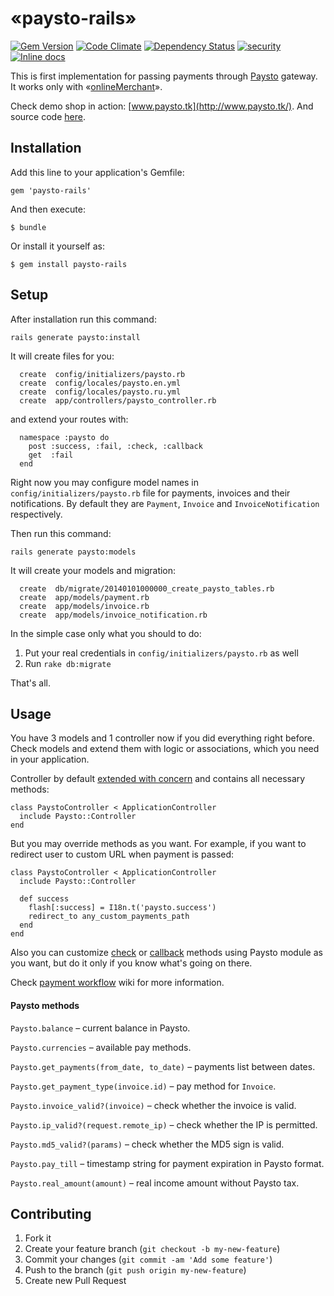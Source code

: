 # «paysto-rails»
[![Gem Version](https://badge.fury.io/rb/paysto-rails.svg)](http://badge.fury.io/rb/paysto-rails)
[![Code Climate](https://codeclimate.com/github/fbandrey/paysto-rails/badges/gpa.svg)](https://codeclimate.com/github/fbandrey/paysto-rails)
[![Dependency Status](https://gemnasium.com/fbandrey/paysto-rails.svg)](https://gemnasium.com/fbandrey/paysto-rails)
[![security](https://hakiri.io/github/fbandrey/paysto-rails/master.svg)](https://hakiri.io/github/fbandrey/paysto-rails/master)
[![Inline docs](http://inch-ci.org/github/fbandrey/paysto-rails.png?branch=master)](http://inch-ci.org/github/fbandrey/paysto-rails)

This is first implementation for passing payments through [Paysto](https://paysto.com) gateway. It works only with «[onlineMerchant](https://paysto.com/ru/products/onlineMerchant)».

Check demo shop in action: [www.paysto.tk](http://www.paysto.tk/). And source code [here](http://github.com/fbandrey/paysto-demo).

## Installation

Add this line to your application's Gemfile:

    gem 'paysto-rails'

And then execute:

    $ bundle

Or install it yourself as:

    $ gem install paysto-rails

## Setup

After installation run this command:
```
rails generate paysto:install
```

It will create files for you:
```
  create  config/initializers/paysto.rb
  create  config/locales/paysto.en.yml
  create  config/locales/paysto.ru.yml
  create  app/controllers/paysto_controller.rb
```
and extend your routes with:
```
  namespace :paysto do
    post :success, :fail, :check, :callback
    get  :fail
  end
```

Right now you may configure model names in ```config/initializers/paysto.rb``` file for payments, invoices and their notifications. By default they are ```Payment```, ```Invoice``` and ```InvoiceNotification``` respectively.

Then run this command:
```
rails generate paysto:models
```
It will create your models and migration:

```
  create  db/migrate/20140101000000_create_paysto_tables.rb
  create  app/models/payment.rb
  create  app/models/invoice.rb
  create  app/models/invoice_notification.rb
```

In the simple case only what you should to do:

1. Put your real credentials in ```config/initializers/paysto.rb``` as well
2. Run ```rake db:migrate```

That's all.

## Usage

You have 3 models and 1 controller now if you did everything right before. Check models and extend them with logic or associations, which you need in your application.

Controller by default [extended with concern](https://github.com/fbandrey/paysto-rails/blob/master/lib/paysto/controller.rb) and contains all necessary methods:
```
class PaystoController < ApplicationController
  include Paysto::Controller
end
```
But you may override methods as you want. For example, if you want to redirect user to custom URL when payment is passed:
```
class PaystoController < ApplicationController
  include Paysto::Controller
  
  def success
    flash[:success] = I18n.t('paysto.success')
    redirect_to any_custom_payments_path
  end
end
```

Also you can customize [check](https://github.com/fbandrey/paysto-rails/blob/master/lib/paysto/controller.rb#L12) or [callback](https://github.com/fbandrey/paysto-rails/blob/master/lib/paysto/controller.rb#L23) methods using Paysto module as you want, but do it only if you know what's going on there.

Check [payment workflow](https://github.com/fbandrey/paysto-rails/wiki/Payment-workflow) wiki for more information.

#### Paysto methods

```Paysto.balance``` – current balance in Paysto.

```Paysto.currencies``` – available pay methods.

```Paysto.get_payments(from_date, to_date)``` – payments list between dates.

```Paysto.get_payment_type(invoice.id)``` – pay method for ```Invoice```.

```Paysto.invoice_valid?(invoice)``` – check whether the invoice is valid.

```Paysto.ip_valid?(request.remote_ip)``` – check whether the IP is permitted.

```Paysto.md5_valid?(params)``` – check whether the MD5 sign is valid.

```Paysto.pay_till``` – timestamp string for payment expiration in Paysto format.

```Paysto.real_amount(amount)``` – real income amount without Paysto tax.

## Contributing

1. Fork it
2. Create your feature branch (`git checkout -b my-new-feature`)
3. Commit your changes (`git commit -am 'Add some feature'`)
4. Push to the branch (`git push origin my-new-feature`)
5. Create new Pull Request

